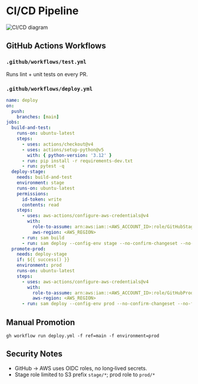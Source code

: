 # CI/CD Pipeline

![CI/CD diagram](../assets/cicd.png)

## GitHub Actions Workflows

### `.github/workflows/test.yml`
Runs lint + unit tests on every PR.

### `.github/workflows/deploy.yml`

```yaml
name: deploy
on:
  push:
    branches: [main]
jobs:
  build-and-test:
    runs-on: ubuntu-latest
    steps:
      - uses: actions/checkout@v4
      - uses: actions/setup-python@v5
        with: { python-version: '3.12' }
      - run: pip install -r requirements-dev.txt
      - run: pytest -q
  deploy-stage:
    needs: build-and-test
    environment: stage
    runs-on: ubuntu-latest
    permissions:
      id-token: write
      contents: read
    steps:
      - uses: aws-actions/configure-aws-credentials@v4
        with:
          role-to-assume: arn:aws:iam::<AWS_ACCOUNT_ID>:role/GitHubStageDeploy
          aws-region: <AWS_REGION>
      - run: sam build
      - run: sam deploy --config-env stage --no-confirm-changeset --no-fail-on-empty-changeset
  promote-prod:
    needs: deploy-stage
    if: ${{ success() }}
    environment: prod
    runs-on: ubuntu-latest
    steps:
      - uses: aws-actions/configure-aws-credentials@v4
        with:
          role-to-assume: arn:aws:iam::<AWS_ACCOUNT_ID>:role/GitHubProdDeploy
          aws-region: <AWS_REGION>
      - run: sam deploy --config-env prod --no-confirm-changeset --no-fail-on-empty-changeset
```

## Manual Promotion
`gh workflow run deploy.yml -f ref=main -f environment=prod`

## Security Notes
* GitHub → AWS uses OIDC roles, no long‑lived secrets.
* Stage role limited to S3 prefix `stage/*`; prod role to `prod/*`